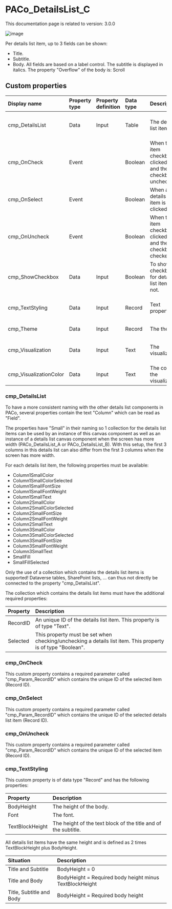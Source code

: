 # PACo_DetailsList_C

This documentation page is related to version: 3.0.0

![image](https://github.com/formsandflows/PACo/assets/35654198/f942a4d6-7f2b-4a41-9249-2da47aae3ba3)

Per details list item, up to 3 fields can be shown:
* Title.
* Subtitle.
* Body.
All fields are based on a label control. The subtitle is displayed in italics. The property "Overflow" of the body is: Scroll

## Custom properties

| Display name | Property type | Property definition | Data type | Description | Memo
| :--- | :--- | :--- | :--- | :--- | :--- |
| cmp_DetailsList | Data | Input | Table | The details list items. | See the documention about cmp_DetailsList below. |
| cmp_OnCheck | Event | | Boolean | When the item checkbox is clicked on and the checkbox is unchecked. | See the documention about cmp_OnCheck below. |
| cmp_OnSelect | Event | | Boolean | When a details list item is clicked on. | See the documention on cmp_OnSelect below. |
| cmp_OnUncheck | Event | | Boolean | When the item checkbox is clicked on and the checkbox is checked. | See the documention about cmp_OnUncheck below. |
| cmp_ShowCheckbox | Data | Input | Boolean | To show the checkbox for details list items or not. | |
| cmp_TextStyling | Data | Input | Record | Text properties. | See the documention on about cmp_TextStyling below. |
| cmp_Theme | Data | Input | Record | The theme. | See the documention on theming. |
| cmp_Visualization | Data | Input | Text | The visualization. | See the documention of PACo canvas component PACo_Visualization_A. |
| cmp_VisualizationColor | Data | Input | Text | The color of the visualization. | |

### cmp_DetailsList
To have a more consistent naming with the other details list components in PACo, several properties contain the text "Column" which can be read as "Field".

The properties have "Small" in their naming so 1 collection for the details list items can be used by an instance of this canvas component as well as an instance of a details list canvas component when the screen has more width (PACo_DetailsList_A or PACo_DetailsList_B). With this setup, the first 3 columns in this details list can also differ from the first 3 columns when the screen has more width.

For each details list item, the following properties must be available:
- Column1SmallColor
- Column1SmallColorSelected
- Column1SmallFontSize
- Column1SmallFontWeight
- Column1SmallText
- Column2SmallColor
- Column2SmallColorSelected
- Column2SmallFontSize
- Column2SmallFontWeight
- Column2SmallText
- Column3SmallColor
- Column3SmallColorSelected
- Column3SmallFontSize
- Column3SmallFontWeight
- Column3SmallText
- SmallFill
- SmallFillSelected

Only the use of a collection which contains the details list items is supported! Dataverse tables, SharePoint lists, ... can thus not directly be connected to the property "cmp_DetailsList".

The collection which contains the details list items must have the additional required properties:

| Property | Description |
| :--- | :--- |
| RecordID | An unique ID of the details list item. This property is of type "Text".  |
| Selected | This property must be set when checking/unchecking a details list item. This property is of type "Boolean". |

### cmp_OnCheck
This custom property contains a required parameter called "cmp_Param_RecordID" which contains the unique ID of the selected item (Record ID).

### cmp_OnSelect
This custom property contains a required parameter called "cmp_Param_RecordID" which contains the unique ID of the selected details list item (Record ID).

### cmp_OnUncheck
This custom property contains a required parameter called "cmp_Param_RecordID" which contains the unique ID of the selected item (Record ID).

### cmp_TextStyling
This custom property is of data type "Record" and has the following properties:

| Property | Description |
| :--- | :--- |
| BodyHeight | The height of the body. |
| Font | The font. |
| TextBlockHeight | The height of the text block of the title and of the subtitle. |

All details list items have the same height and is defined as 2 times TextBlockHeight plus BodyHeight.

| Situation | Description |
| :--- | :--- |
| Title and Subtitle | BodyHeight = 0 |
| Title and Body | BodyHeight = Required body height minus TextBlockHeight |
| Title, Subtitle and Body | BodyHeight = Required body height |
